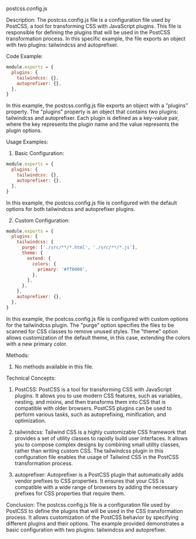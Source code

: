 postcss.config.js

Description:
The postcss.config.js file is a configuration file used by PostCSS, a tool for transforming CSS with JavaScript plugins. This file is responsible for defining the plugins that will be used in the PostCSS transformation process. In this specific example, the file exports an object with two plugins: tailwindcss and autoprefixer.

Code Example:
```javascript
module.exports = {
  plugins: {
    tailwindcss: {},
    autoprefixer: {},
  },
}
```

In this example, the postcss.config.js file exports an object with a "plugins" property. The "plugins" property is an object that contains two plugins: tailwindcss and autoprefixer. Each plugin is defined as a key-value pair, where the key represents the plugin name and the value represents the plugin options.

Usage Examples:
1. Basic Configuration:
```javascript
module.exports = {
  plugins: {
    tailwindcss: {},
    autoprefixer: {},
  },
}
```
In this example, the postcss.config.js file is configured with the default options for both tailwindcss and autoprefixer plugins.

2. Custom Configuration:
```javascript
module.exports = {
  plugins: {
    tailwindcss: {
      purge: ['./src/**/*.html', './src/**/*.js'],
      theme: {
        extend: {
          colors: {
            primary: '#ff0000',
          },
        },
      },
    },
    autoprefixer: {},
  },
}
```
In this example, the postcss.config.js file is configured with custom options for the tailwindcss plugin. The "purge" option specifies the files to be scanned for CSS classes to remove unused styles. The "theme" option allows customization of the default theme, in this case, extending the colors with a new primary color.

Methods:

1. No methods available in this file.

Technical Concepts:

1. PostCSS:
PostCSS is a tool for transforming CSS with JavaScript plugins. It allows you to use modern CSS features, such as variables, nesting, and mixins, and then transforms them into CSS that is compatible with older browsers. PostCSS plugins can be used to perform various tasks, such as autoprefixing, minification, and optimization.

2. tailwindcss:
Tailwind CSS is a highly customizable CSS framework that provides a set of utility classes to rapidly build user interfaces. It allows you to compose complex designs by combining small utility classes, rather than writing custom CSS. The tailwindcss plugin in this configuration file enables the usage of Tailwind CSS in the PostCSS transformation process.

3. autoprefixer:
Autoprefixer is a PostCSS plugin that automatically adds vendor prefixes to CSS properties. It ensures that your CSS is compatible with a wide range of browsers by adding the necessary prefixes for CSS properties that require them.

Conclusion:
The postcss.config.js file is a configuration file used by PostCSS to define the plugins that will be used in the CSS transformation process. It allows customization of the PostCSS behavior by specifying different plugins and their options. The example provided demonstrates a basic configuration with two plugins: tailwindcss and autoprefixer.